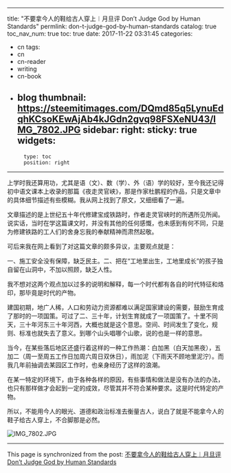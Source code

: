 
---
title: "不要拿今人的鞋给古人穿上︱月旦评 Don’t Judge God by Human Standards"
permlink: don-t-judge-god-by-human-standards
catalog: true
toc_nav_num: true
toc: true
date: 2017-11-22 03:31:45
categories:
- cn
tags:
- cn
- cn-reader
- writing
- cn-book
- blog
thumbnail: https://steemitimages.com/DQmd85q5LynuEdqhKCsoKEwAjAb4kJGdn2gvq98FSXeNU43/IMG_7802.JPG
sidebar:
    right:
        sticky: true
widgets:
    -
        type: toc
        position: right
---


上学时我还算用功，尤其是语（文）、数（学）、外（语）学的较好，至今我还记得初中语文课本上收录的那篇《夜走灵官峡》，那是作家杜鹏程的作品，只是文章中的具体细节描述有些模糊。我从网上找到了原文，又细细看了一遍。

 文章描述的是上世纪五十年代修建宝成铁路时，作者走灵官峡时的所遇所见所闻。说实话，当时在学这篇课文时，并没有其他的任何感慨，也未感到有何不同，只是为修建铁路的工人们的舍身忘我的奉献精神而肃然起敬。

 可后来我在网上看到了对这篇文章的颇多异议，主要观点就是：

一、施工安全没有保障，缺乏民主。二、把在“工地里出生，工地里成长”的孩子独自留在山洞中，不加以照顾，缺乏人性。

我不想对这两个观点加以过多的说明和解释，每一个时代都有各自的时代特征和烙印，那毕竟是时代的产物。

建国初期，地广人稀，人口和劳动力资源都难以满足国家建设的需要，鼓励生育成了那时的一项国策。可过了二、三十年，计划生育就成了一项国策了。十里不同天，三十年河东三十年河西，大概也就是这个意思。空间、时间发生了变化，规则、标准也就失去了意义。到哪个山头唱哪个山歌，说的也是一样的意思。

当今，在某些落后地区还盛行着这样的一种工作热潮：白加黑（白天加黑夜），五加二（周一至周五工作日加周六周日双休日），雨加泥（下雨天不顾地里泥泞）。而我几年前抽调去某园区工作时，也亲身经历了这样的浪潮。

在某一特定的环境下，由于各种各样的原因，有些事情和做法是没有办法的办法，也只有那样做才会起到一定的成效，尽管其并不符合某种要求。这是时代特定的产物。

所以，不能用今人的眼光、道德和政治标准去衡量古人，说白了就是不能拿今人的鞋子给古人穿上，不合脚那是必然。

![IMG_7802.JPG](https://steemitimages.com/DQmd85q5LynuEdqhKCsoKEwAjAb4kJGdn2gvq98FSXeNU43/IMG_7802.JPG)

- - -

This page is synchronized from the post: [不要拿今人的鞋给古人穿上︱月旦评 Don’t Judge God by Human Standards](https://steemit.com/@bring/don-t-judge-god-by-human-standards)
